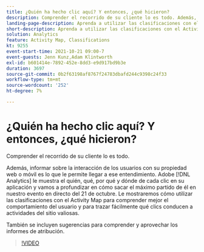 ```yaml
---
title: ¿Quién ha hecho clic aquí? Y entonces, ¿qué hicieron?
description: Comprender el recorrido de su cliente lo es todo. Además, informar sobre la interacción de los usuarios con su propiedad web o móvil es lo que le permite llegar a ese entendimiento. Adobe [!DNL Analytics] le muestra el quién, qué, por qué y dónde de cada clic en su aplicación y vamos a profundizar en cómo sacar el máximo partido de él en nuestro evento en directo del 21 de octubre. Le mostraremos cómo utilizar las clasificaciones con el Activity Map para comprender mejor el comportamiento del usuario y para trazar fácilmente qué clics conducen a actividades del sitio valiosas.
landing-page-description: Aprenda a utilizar las clasificaciones con el Activity Map para comprender mejor el comportamiento del usuario y para trazar qué clics conducen a actividades del sitio valiosas.
short-description: Aprenda a utilizar las clasificaciones con el Activity Map para comprender mejor el comportamiento del usuario y para trazar qué clics conducen a actividades del sitio valiosas.
solution: Analytics
feature: Activity Map, Classifications
kt: 9255
event-start-time: 2021-10-21 09:00-7
event-guests: Jenn Kunz,Adam Klintworth
exl-id: b601414e-7892-452e-8dd3-e9d917bd9b3e
duration: 3697
source-git-commit: 0b2f63198af8767f24783dbafd244c9398c24f33
workflow-type: tm+mt
source-wordcount: '252'
ht-degree: 7%

---
```


# ¿Quién ha hecho clic aquí? Y entonces, ¿qué hicieron?

Comprender el recorrido de su cliente lo es todo.

Además, informar sobre la interacción de los usuarios con su propiedad web o móvil es lo que le permite llegar a ese entendimiento. Adobe [!DNL Analytics] le muestra el quién, qué, por qué y dónde de cada clic en su aplicación y vamos a profundizar en cómo sacar el máximo partido de él en nuestro evento en directo del 21 de octubre. Le mostraremos cómo utilizar las clasificaciones con el Activity Map para comprender mejor el comportamiento del usuario y para trazar fácilmente qué clics conducen a actividades del sitio valiosas.

También se incluyen sugerencias para comprender y aprovechar los informes de atribución.

>[!VIDEO](https://video.tv.adobe.com/v/338108/?quality=12&learn=on)

